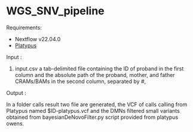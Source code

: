 # WGS_SNV_pipeline

Requirements:
- Nextflow v22.04.0
- [Platypus](https://github.com/andyrimmer/Platypus)


Input :

1) input.csv a tab-delimited file containing the ID of proband  in the first column and the absolute path of the proband, mother, and father CRAMs/BAMs in the second column, separated by #,

Output :

In a folder calls result two file are generated, the VCF of calls calling from Platypus named $ID-platypus.vcf and the DMNs filtered small variants obtained from bayesianDeNovoFilter.py script provided from platypus owens. 
